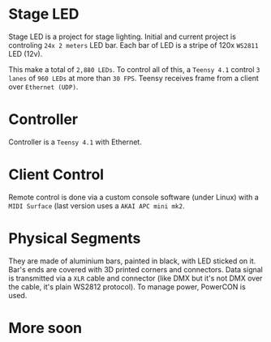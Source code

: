 # Stage LED

Stage LED is a project for stage lighting. Initial and current project is controling
`24x 2 meters` LED bar. Each bar of LED is a stripe of 120x `WS2811` LED (12v).

This make a total of `2,880 LEDs`. To control all of this, a `Teensy 4.1` control
`3 lanes` of `960 LEDs` at more than `30 FPS`. Teensy receives frame from a client over `Ethernet (UDP)`.

# Controller

Controller is a `Teensy 4.1`  with Ethernet.

# Client Control

Remote control is done via a custom console software (under Linux) with a `MIDI Surface` (last version
uses a `AKAI APC mini mk2`.

# Physical Segments

They are made of aluminium bars, painted in black, with LED sticked on it. Bar's ends are covered
with 3D printed corners and connectors. Data signal is transmitted via a `XLR` cable and connector
(like DMX but it's not DMX over the cable, it's plain WS2812 protocol). To manage power, PowerCON
is used.

# More soon
